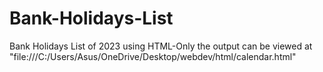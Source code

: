 # Bank-Holidays-List
 Bank Holidays List of 2023 using HTML-Only
the output can be viewed at "file:///C:/Users/Asus/OneDrive/Desktop/webdev/html/calendar.html"
